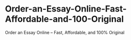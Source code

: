 # Order-an-Essay-Online-Fast-Affordable-and-100-Original
Order an Essay Online – Fast, Affordable, and 100% Original
